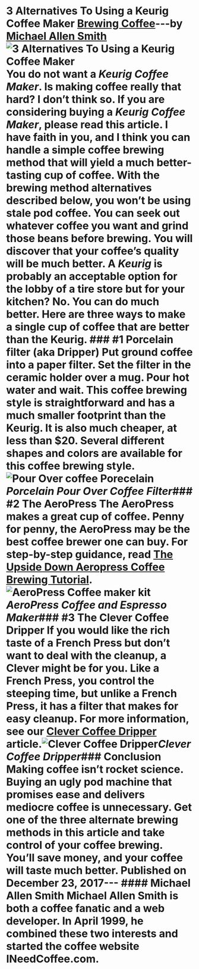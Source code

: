 # 3 Alternatives To Using a Keurig Coffee Maker [Brewing Coffee](https://ineedcoffee.com/section/brewing-coffee/)---by [Michael Allen Smith](https://ineedcoffee.com/by/michael-allen-smith/)![3 Alternatives To Using a Keurig Coffee Maker](https://ineedcoffee.com/images/posts/alternatives-to-using-a-keurig-coffee-maker/alternatives-to-keurig.jpg) You do not want a _Keurig Coffee Maker_. Is making coffee really that hard? I don’t think so. If you are considering buying a _Keurig Coffee Maker_, please read this article. I have faith in you, and I think you can handle a simple coffee brewing method that will yield a much better-tasting cup of coffee. With the brewing method alternatives described below, you won’t be using stale pod coffee. You can seek out whatever coffee you want and grind those beans before brewing. You will discover that your coffee’s quality will be much better. A _Keurig_ is probably an acceptable option for the lobby of a tire store but for your kitchen? No. You can do much better. Here are three ways to make a single cup of coffee that are better than the Keurig. ### #1 Porcelain filter (aka Dripper) Put ground coffee into a paper filter. Set the filter in the ceramic holder over a mug. Pour hot water and wait. This coffee brewing style is straightforward and has a much smaller footprint than the Keurig. It is also much cheaper, at less than $20. Several different shapes and colors are available for this coffee brewing style.![Pour Over coffee Porecelain](https://ineedcoffee.com/assets/pour-over-coffee-porcelain.DkO4BYpv_Z10bXLY.webp)_Porcelain Pour Over Coffee Filter_### #2 The AeroPress The AeroPress makes a great cup of coffee. Penny for penny, the AeroPress may be the best coffee brewer one can buy. For step-by-step guidance, read [The Upside Down Aeropress Coffee Brewing Tutorial](https://ineedcoffee.com/upside-aeropress-coffee-brewing-tutorial/).![AeroPress Coffee maker kit](https://ineedcoffee.com/assets/aeropress-coffee-maker400.Cf-cSmdd_doHSA.webp)_AeroPress Coffee and Espresso Maker_### #3 The Clever Coffee Dripper If you would like the rich taste of a French Press but don’t want to deal with the cleanup, a Clever might be for you. Like a French Press, you control the steeping time, but unlike a French Press, it has a filter that makes for easy cleanup. For more information, see our [Clever Coffee Dripper](https://ineedcoffee.com/clever-coffee-dripper-review/) article.![Clever Coffee Dripper ](https://ineedcoffee.com/assets/clever-coffee-dripper400.ZOwM03D1_ZMYsAH.webp)_Clever Coffee Dripper_### Conclusion Making coffee isn’t rocket science. Buying an ugly pod machine that promises ease and delivers mediocre coffee is unnecessary. Get one of the three alternate brewing methods in this article and take control of your coffee brewing. You’ll save money, and your coffee will taste much better. Published on December 23, 2017--- #### Michael Allen Smith Michael Allen Smith is both a coffee fanatic and a web developer. In April 1999, he combined these two interests and started the coffee website INeedCoffee.com.